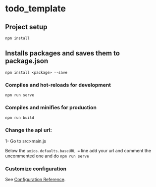 # todo_template

## Project setup
```
npm install
```

## Installs packages and saves them to package.json
```
npm install <package> --save
```

### Compiles and hot-reloads for development
```
npm run serve
```

### Compiles and minifies for production
```
npm run build
```


### Change the api url:
1- Go to src>main.js

Below the ```axios.defaults.baseURL =``` line add your url and comment the uncommented one and do ```npm run serve```



### Customize configuration
See [Configuration Reference](https://cli.vuejs.org/config/).
